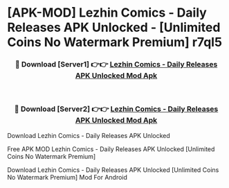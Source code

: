 # [APK-MOD] Lezhin Comics - Daily Releases APK Unlocked - [Unlimited Coins No Watermark Premium] r7ql5



<div align="center">
<h3>🔴 Download [Server1] 👉👉 <a href="https://momento.my/?title=Lezhin_Comics_-_Daily_Releases_APK_Unlocked">Lezhin Comics - Daily Releases APK Unlocked Mod Apk</a></h3><br>

<h3>🔴 Download [Server2] 👉👉 <a href="https://momento.my/?title=Lezhin_Comics_-_Daily_Releases_APK_Unlocked">Lezhin Comics - Daily Releases APK Unlocked Mod Apk</a></h3>
</div>



Download Lezhin Comics - Daily Releases APK Unlocked 

Free APK MOD Lezhin Comics - Daily Releases APK Unlocked [Unlimited Coins No Watermark Premium]

Download Lezhin Comics - Daily Releases APK Unlocked [Unlimited Coins No Watermark Premium] Mod For Android
